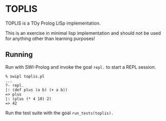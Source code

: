 # TOPLIS

TOPLIS is a TOy Prolog LISp implementation.

This is an exercise in minimal lisp implementation and should not be used for anything
other than learning purposes!

## Running

Run with SWI-Prolog and invoke the goal `repl.` to start a REPL session.

```
% swipl toplis.pl
...
?- repl.
|: (def plus (a b) (+ a b))
=> plus
|: (plus (* 4 10) 2)
=> 42
```

Run the test suite with the goal `run_tests(toplis).`
